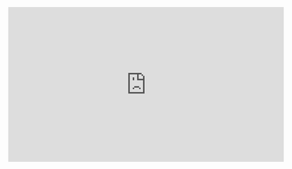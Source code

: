 <p id="video">
<iframe width="560" height="315" src="https://www.youtube.com/embed/CUyelsnlgds" frameborder="0" allowfullscreen></iframe>
</p>
